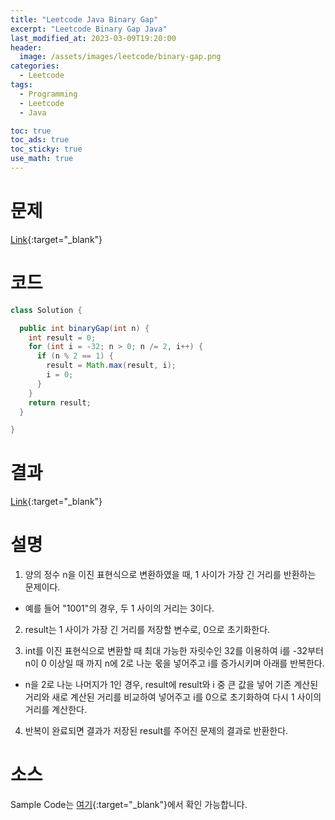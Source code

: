 ```yaml
---
title: "Leetcode Java Binary Gap"
excerpt: "Leetcode Binary Gap Java"
last_modified_at: 2023-03-09T19:20:00
header:
  image: /assets/images/leetcode/binary-gap.png
categories:
  - Leetcode
tags:
  - Programming
  - Leetcode
  - Java

toc: true
toc_ads: true
toc_sticky: true
use_math: true
---
```

# 문제
[Link](https://leetcode.com/problems/binary-gap){:target="_blank"}

# 코드
```java
class Solution {

  public int binaryGap(int n) {
    int result = 0;
    for (int i = -32; n > 0; n /= 2, i++) {
      if (n % 2 == 1) {
        result = Math.max(result, i);
        i = 0;
      }
    }
    return result;
  }

}
```

# 결과
[Link](https://leetcode.com/problems/binary-gap/submissions/912010329/){:target="_blank"}

# 설명
1. 양의 정수 n을 이진 표현식으로 변환하였을 때, 1 사이가 가장 긴 거리를 반환하는 문제이다.
- 예를 들어 "1001"의 경우, 두 1 사이의 거리는 3이다.

2. result는 1 사이가 가장 긴 거리를 저장할 변수로, 0으로 초기화한다.

3. int를 이진 표현식으로 변환할 때 최대 가능한 자릿수인 32를 이용하여 i를 -32부터 n이 0 이상일 때 까지 n에 2로 나눈 몫을 넣어주고 i를 증가시키며 아래를 반복한다.
- n을 2로 나눈 나머지가 1인 경우, result에 result와 i 중 큰 값을 넣어 기존 계산된 거리와 새로 계산된 거리를 비교하여 넣어주고 i를 0으로 초기화하여 다시 1 사이의 거리를 계산한다.

4. 반복이 완료되면 결과가 저장된 result를 주어진 문제의 결과로 반환한다.

# 소스
Sample Code는 [여기](https://github.com/GracefulSoul/leetcode/blob/master/src/main/java/gracefulsoul/problems/BinaryGap.java){:target="_blank"}에서 확인 가능합니다.